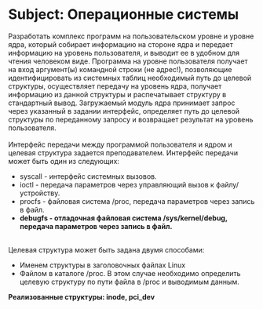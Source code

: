 # Subject: Операционные системы

Разработать комплекс программ на пользовательском уровне и уровне ядра, который собирает информацию на стороне ядра и передает информацию на уровень пользователя, и выводит ее в удобном для чтения человеком виде. Программа на уровне пользователя получает на вход аргумент(ы) командной строки (не адрес!), позволяющие идентифицировать из системных таблиц необходимый путь до целевой структуры, осуществляет передачу на уровень ядра, получает информацию из данной структуры и распечатывает структуру в стандартный вывод. Загружаемый модуль ядра принимает запрос через указанный в задании интерфейс, определяет путь до целевой структуры по переданному запросу и возвращает результат на уровень пользователя.
<br><br>
Интерфейс передачи между программой пользователя и ядром и целевая структура задается преподавателем. Интерфейс передачи может быть один из следующих:
<ul>
<li>syscall - интерфейс системных вызовов.</li>
<li>ioctl - передача параметров через управляющий вызов к файлу/устройству.</li>
<li>procfs - файловая система /proc, передача параметров через запись в файл.</li>
<b><li>debugfs - отладочная файловая система /sys/kernel/debug, передача параметров через запись в файл.</li></b>
</ul>

<br>
Целевая структура может быть задана двумя способами:

<ul>
<li>Именем структуры в заголовочных файлах Linux</li>
<li>Файлом в каталоге /proc. В этом случае необходимо определить целевую структуру по пути файла в /proc и выводимым данным.</li>
</ul>

<b>Реализованные структуры: inode, pci_dev</b>
